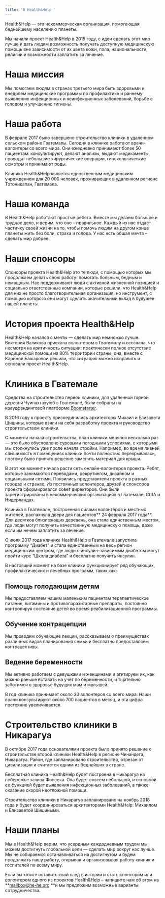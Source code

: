 ```yaml
---
title: 'О Health&Help '
---
```

Health&Help — это некоммерческая организация, помогающая беднейшему населению планеты. 

Мы начали проект Health&Help в 2015 году, с идеи сделать этот мир лучше и дать людям возможность получать доступную медицинскую помощь вне зависимости от их цвета кожи, пола, национальности, религии и возможности заплатить за лечение.

# Наша миссия 

Мы помогаем людям в странах третьего мира быть здоровыми и внедряем медицинские программы по профилактике и раннему выявлению инфекционных и неинфекционных заболеваний, борьбе с голодом и улучшению гигиены.

# Наша работа 

В феврале 2017 было завершено строительство клиники в удаленном сельском районе Гватемалы. Сегодня в клинике работают врачи-волонтеры со всего мира. Они ежедневно принимают более 50 пациентам: консультируют, делают анализы, выдают медикаменты, проводят небольшие хирургические операции, гинекологические осмотры и принимают роды. 

Клиника Health&Help является единственным медицинским учреждением для 20 000 человек, проживающих в удаленном регионе Тотоникапан, Гватемала. 

# Наша команда

В Health&Help работают простые ребята. Вместе мы делаем большое и трудное дело, и верим, что оно – правильное. Каждый из нас отдает частичку своей жизни на то, чтобы помочь людям на другом конце планеты жить без боли, страха и голода. У нас есть общая мечта – сделать мир добрее.

# Наши спонсоры

Спонсоры проекта Health&Help это те люди, с помощью которых мы продолжаем делать свою работу: помогать больным, бедным и немощным. Нас поддерживают люди с активной жизненной позицией и социально ответственные компании, которые решили, что Health&Help  для них не просто благотворительная организация, но инструмент, с помощью которого они могут сделать значительный вклад в будущее нашей планеты.

# История проекта Health&Help

Health&Help начался с мечты — сделать мир немножко лучше. Виктория Валикова приехала волонтером в Гватемалу и осознала, что несмотря на критичность ситуации: практически полное отсутствие медицинской помощи на 80% территории страны, она, вместе с Кариной Башаровой решили, что ситуацию можно исправить и основали проект Health&Help.

# Клиника в Гватемале

Средства на строительство первой клиники, для удаленной горной деревни Чуинахтахуюб в Гватемале, были собраны на краудфандинговой платформе [Boomstarter](https://boomstarter.ru/projects/463373/stroitelstvo_kliniki_na_krayu_zemli). 

В 2016 году к проекту присоединились архитекторы Михаил и Елизавета Шишины, которые взяли на себя разработку проекта и руководство строительством клиники.

С момента начала строительства, план клиники менялся несколько раз — это было обусловлено суровыми погодными условиями, с которыми мы столкнулись уже после начала стройки. Например, во время ливней слышимость в помещениях клиники почти полностью перекрывалась, поэтому было принято решение заменить материал для крыши. 

В этот же момент начала расти сеть онлайн-волонтеров проекта. Ребят, которые занимаются переводами, рекрутингом, дизайном и социальными сетями. Появились представители проекта в разных городах и странах. Из постоянных волонтеров, друзей и спонсоров проекта сформировался совет директоров. Они были зарегистрированы в некоммерческих организациях в Гватемале, США и Нидерландах.

Клиника в Гватемале, построенная силами волонтёров и местных жителей, распахнула двери для пациентов** 24 февраля 2017 года**. Для десятков близлежащих деревень, она стала единственным местом, где люди могут получить качественную медицинскую помощь, даже если им нечем заплатить за лечение. 

С июля 2017 года клиника Health&Help в Гватемале запустила программу “Диабет” и стала единственным на весь регион медицинским центром, где люди с инсулин-зависимым диабетом могут пройти курс “Школа диабета” и бесплатно получить инсулин.

В настоящий момент на базе клиники функционирует ряд обучающих, профилактических и лечебных программ, таких как:

## Помощь голодающим детям 

Мы предоставляем нашим маленьким пациентам терапевтическое питание, витамины и противопаразитарные препараты, постоянно контролируя состояние детей во время реабилитационной программы.

## Обучение контрацепции

Мы проводим обучающие лекции,  рассказываем о преимуществах различных видов планирования семьи и бесплатно предоставляем контрацептивы. 

## Ведение беременности

Мы активно работаем с девушками и женщинами и агитируем их, как можно раньше вставать на учет по беременности, и тщательно заботимся о здоровье будущих мам и малышей. 

В год клиника принимает около 30 волонтеров со всего мира. Наши врачи консультируют около 700 пациентов в месяц, и эта цифра постоянно увеличивается.

# Строительство клиники в Никарагуа

В октябре 2017 года основателями проекта было принято решение о строительстве второй клиники Health&Help в регионе Чинандега, Никарагуа. Район, где запланировано строительство, отрезан от цивилизации и считается одним из беднейших в стране. 

Бесплатная клиника Health&Help будет построена в Никарагуа на побережье залива Фонсека. Она будет совсем небольшой, и основной ее функцией будет выявления инфекционных заболеваний, а также оказание скорой неотложной помощи. 

Строительство клиники в Никарагуа запланировано на ноябрь 2018 года и будет координироваться архитекторами Health&Help: Михаилом и Елизаветой Шишиными. 

# Наши планы

Мы в Health&Help верим, что усердным каждодневным трудом мы можем достигнуть глобальной цели — сделать мир вокруг нас лучше. Мы не собираемся останавливаться на достигнутом и будем продолжать нашу работу, открывая и организовывая работу клиник и госпиталей по всему миру. 

Если вы хотите оставить свой след в истории и стать спонсором или волонтером одного из проектов Health&Help – напишите нам об этом на **mailbox@he-he.org **и мы предложим возможные варианты сотрудничества.
